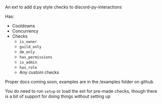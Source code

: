 An ext to add d.py style checks to discord-py-interactions

Has:
- Cooldowns
- Concurrency
- Checks
    - `is_owner`
    - `guild_only`
    - `dm_only`
    - `has_permissions`
    - `is_admin`
    - `has_role`
    - Any custom checks

Proper docs coming soon, examples are in the /examples folder on github

You do need to run `setup` or load the ext for pre-made checks, though there is a bit of support for doing things without setting up
